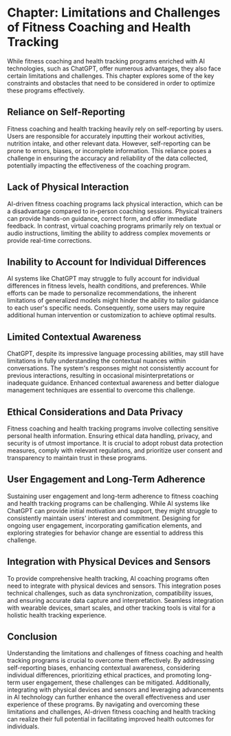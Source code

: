Chapter: Limitations and Challenges of Fitness Coaching and Health Tracking
===========================================================================

While fitness coaching and health tracking programs enriched with AI technologies, such as ChatGPT, offer numerous advantages, they also face certain limitations and challenges. This chapter explores some of the key constraints and obstacles that need to be considered in order to optimize these programs effectively.

Reliance on Self-Reporting
--------------------------

Fitness coaching and health tracking heavily rely on self-reporting by users. Users are responsible for accurately inputting their workout activities, nutrition intake, and other relevant data. However, self-reporting can be prone to errors, biases, or incomplete information. This reliance poses a challenge in ensuring the accuracy and reliability of the data collected, potentially impacting the effectiveness of the coaching program.

Lack of Physical Interaction
----------------------------

AI-driven fitness coaching programs lack physical interaction, which can be a disadvantage compared to in-person coaching sessions. Physical trainers can provide hands-on guidance, correct form, and offer immediate feedback. In contrast, virtual coaching programs primarily rely on textual or audio instructions, limiting the ability to address complex movements or provide real-time corrections.

Inability to Account for Individual Differences
-----------------------------------------------

AI systems like ChatGPT may struggle to fully account for individual differences in fitness levels, health conditions, and preferences. While efforts can be made to personalize recommendations, the inherent limitations of generalized models might hinder the ability to tailor guidance to each user's specific needs. Consequently, some users may require additional human intervention or customization to achieve optimal results.

Limited Contextual Awareness
----------------------------

ChatGPT, despite its impressive language processing abilities, may still have limitations in fully understanding the contextual nuances within conversations. The system's responses might not consistently account for previous interactions, resulting in occasional misinterpretations or inadequate guidance. Enhanced contextual awareness and better dialogue management techniques are essential to overcome this challenge.

Ethical Considerations and Data Privacy
---------------------------------------

Fitness coaching and health tracking programs involve collecting sensitive personal health information. Ensuring ethical data handling, privacy, and security is of utmost importance. It is crucial to adopt robust data protection measures, comply with relevant regulations, and prioritize user consent and transparency to maintain trust in these programs.

User Engagement and Long-Term Adherence
---------------------------------------

Sustaining user engagement and long-term adherence to fitness coaching and health tracking programs can be challenging. While AI systems like ChatGPT can provide initial motivation and support, they might struggle to consistently maintain users' interest and commitment. Designing for ongoing user engagement, incorporating gamification elements, and exploring strategies for behavior change are essential to address this challenge.

Integration with Physical Devices and Sensors
---------------------------------------------

To provide comprehensive health tracking, AI coaching programs often need to integrate with physical devices and sensors. This integration poses technical challenges, such as data synchronization, compatibility issues, and ensuring accurate data capture and interpretation. Seamless integration with wearable devices, smart scales, and other tracking tools is vital for a holistic health tracking experience.

Conclusion
----------

Understanding the limitations and challenges of fitness coaching and health tracking programs is crucial to overcome them effectively. By addressing self-reporting biases, enhancing contextual awareness, considering individual differences, prioritizing ethical practices, and promoting long-term user engagement, these challenges can be mitigated. Additionally, integrating with physical devices and sensors and leveraging advancements in AI technology can further enhance the overall effectiveness and user experience of these programs. By navigating and overcoming these limitations and challenges, AI-driven fitness coaching and health tracking can realize their full potential in facilitating improved health outcomes for individuals.
